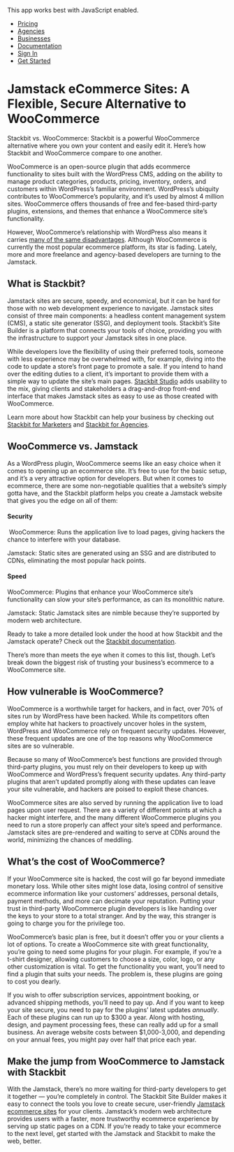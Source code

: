 This app works best with JavaScript enabled.





-   [Pricing](/pricing)
-   [Agencies](/agencies)
-   [Businesses](/businesses)
-   [Documentation](https://www.stackbit.com/docs/)
-   [Sign In](https://app.stackbit.com/)
-   <a href="https://app.stackbit.com/create" class="button-component button-component-theme-accent button-component-hollow"><span>Get Started</span></a>

Jamstack eCommerce Sites: A Flexible, Secure Alternative to WooCommerce
=======================================================================

Stackbit vs. WooCommerce: Stackbit is a powerful WooCommerce alternative where you own your content and easily edit it. Here’s how Stackbit and WooCommerce compare to one another.

WooCommerce is an open-source plugin that adds ecommerce functionality to sites built with the WordPress CMS, adding on the ability to manage product categories, products, pricing, inventory, orders, and customers within WordPress’s familiar environment. WordPress’s ubiquity contributes to WooCommerce’s popularity, and it’s used by almost 4 million sites. WooCommerce offers thousands of free and fee-based third-party plugins, extensions, and themes that enhance a WooCommerce site’s functionality. 

However, WooCommerce’s relationship with WordPress also means it carries [many of the same disadvantages](https://www.stackbit.com/alternative-to/stackbit-vs-wordpress). Although WooCommerce is currently the most popular ecommerce platform, its star is fading. Lately, more and more freelance and agency-based developers are turning to the Jamstack. 

What is Stackbit?
-----------------

Jamstack sites are secure, speedy, and economical, but it can be hard for those with no web development experience to navigate. Jamstack sites consist of three main components: a headless content management system (CMS), a static site generator (SSG), and deployment tools. Stackbit’s Site Builder is a platform that connects your tools of choice, providing you with the infrastructure to support your Jamstack sites in one place. 

While developers love the flexibility of using their preferred tools, someone with less experience may be overwhelmed with, for example, diving into the code to update a store’s front page to promote a sale. If you intend to hand over the editing duties to a client, it’s important to provide them with a simple way to update the site’s main pages. [Stackbit Studio](https://www.stackbit.com/blog/announcing-stackbit-studio/) adds usability to the mix, giving clients and stakeholders a drag-and-drop front-end interface that makes Jamstack sites as easy to use as those created with WooCommerce. 

Learn more about how Stackbit can help your business by checking out [Stackbit for Marketers](https://www.stackbit.com/marketers) and [Stackbit for Agencies](https://www.stackbit.com/agencies/).

WooCommerce vs. Jamstack
------------------------

As a WordPress plugin, WooCommerce seems like an easy choice when it comes to opening up an ecommerce site. It’s free to use for the basic setup, and it’s a very attractive option for developers. But when it comes to ecommerce, there are some non-negotiable qualities that a website’s simply gotta have, and the Stackbit platform helps you create a Jamstack website that gives you the edge on all of them:

#### Security

 WooCommerce: Runs the application live to load pages, giving hackers the chance to interfere with your database. 

Jamstack: Static sites are generated using an SSG and are distributed to CDNs, eliminating the most popular hack points.

#### Speed 

WooCommerce: Plugins that enhance your WooCommerce site’s functionality can slow your site’s performance, as can its monolithic nature.

Jamstack: Static Jamstack sites are nimble because they’re supported by modern web architecture.

Ready to take a more detailed look under the hood at how Stackbit and the Jamstack operate? Check out the [Stackbit documentation](https://www.stackbit.com/docs/).

There’s more than meets the eye when it comes to this list, though. Let’s break down the biggest risk of trusting your business’s ecommerce to a WooCommerce site. 

How vulnerable is WooCommerce?
------------------------------

WooCommerce is a worthwhile target for hackers, and in fact, over 70% of sites run by WordPress have been hacked. While its competitors often employ white hat hackers to proactively uncover holes in the system, WordPress and WooCommerce rely on frequent security updates. However, these frequent updates are one of the top reasons why WooCommerce sites are so vulnerable. 

Because so many of WooCommerce’s best functions are provided through third-party plugins, you must rely on their developers to keep up with WooCommerce and WordPress’s frequent security updates. Any third-party plugins that aren’t updated promptly along with these updates can leave your site vulnerable, and hackers are poised to exploit these chances. 

WooCommerce sites are also served by running the application live to load pages upon user request. There are a variety of different points at which a hacker might interfere, and the many different WooCommerce plugins you need to run a store properly can affect your site’s speed and performance. Jamstack sites are pre-rendered and waiting to serve at CDNs around the world, minimizing the chances of meddling.

What’s the cost of WooCommerce?
-------------------------------

If your WooCommerce site is hacked, the cost will go far beyond immediate monetary loss. While other sites might lose data, losing control of sensitive ecommerce information like your customers’ addresses, personal details, payment methods, and more can decimate your reputation. Putting your trust in third-party WooCommerce plugin developers is like handing over the keys to your store to a total stranger. And by the way, this stranger is going to charge you for the privilege too.

WooCommerce’s basic plan is free, but it doesn’t offer you or your clients a lot of options. To create a WooCommerce site with great functionality, you’re going to need some plugins for your plugin. For example, if you’re a t-shirt designer, allowing customers to choose a size, color, logo, or any other customization is vital. To get the functionality you want, you’ll need to find a plugin that suits your needs. The problem is, these plugins are going to cost you dearly.

If you wish to offer subscription services, appointment booking, or advanced shipping methods, you’ll need to pay up. And if you want to keep your site secure, you need to pay for the plugins’ latest updates *annually*. Each of these plugins can run up to $300 a year. Along with hosting, design, and payment processing fees, these can really add up for a small business. An average website costs between $1,000-3,000, and depending on your annual fees, you might pay over half that price each year. 

Make the jump from WooCommerce to Jamstack with Stackbit
--------------------------------------------------------

With the Jamstack, there’s no more waiting for third-party developers to get it together — you’re completely in control. The Stackbit Site Builder makes it easy to connect the tools you love to create secure, user-friendly [Jamstack ecommerce sites](https://www.stackbit.com/blog/ecommerce-jamstack/) for your clients. Jamstack’s modern web architecture provides users with a faster, more trustworthy ecommerce experience by serving up static pages on a CDN. If you’re ready to take your ecommerce to the next level, get started with the Jamstack and Stackbit to make the web, better.











